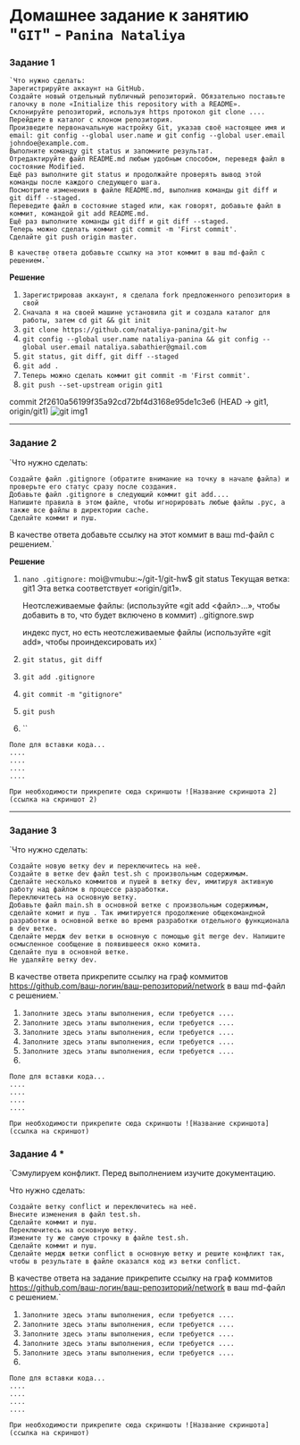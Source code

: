 # Домашнее задание к занятию "`GIT`" - `Panina Nataliya`

### Задание 1

    `Что нужно сделать:
    Зарегистрируйте аккаунт на GitHub.
    Создайте новый отдельный публичный репозиторий. Обязательно поставьте галочку в поле «Initialize this repository with a README».
    Склонируйте репозиторий, используя https протокол git clone ....
    Перейдите в каталог с клоном репозитория.
    Произведите первоначальную настройку Git, указав своё настоящее имя и email: git config --global user.name и git config --global user.email johndoe@example.com.
    Выполните команду git status и запомните результат.
    Отредактируйте файл README.md любым удобным способом, переведя файл в состояние Modified.
    Ещё раз выполните git status и продолжайте проверять вывод этой команды после каждого следующего шага.
    Посмотрите изменения в файле README.md, выполнив команды git diff и git diff --staged.
    Переведите файл в состояние staged или, как говорят, добавьте файл в коммит, командой git add README.md.
    Ещё раз выполните команды git diff и git diff --staged.
    Теперь можно сделать коммит git commit -m 'First commit'.
    Сделайте git push origin master.

    В качестве ответа добавьте ссылку на этот коммит в ваш md-файл с решением.`

**Решение**

1. `Зарегистрировав аккаунт, я сделала fork предложенного репозитория в свой`
2. `Сначала я на своей машине установила git и создала каталог для работы, затем cd git && git init`
3. `git clone https://github.com/nataliya-panina/git-hw`
4. `git config --global user.name nataliya-panina && git config --global user.email nataliya.sabathier@gmail.com`
5. `git status, git diff, git diff --staged`
6. `git add .`
7. `Теперь можно сделать коммит git commit -m 'First commit'.`
8. `git push --set-upstream origin git1`

commit 2f2610a56199f35a92cd72bf4d3168e95de1c3e6 (HEAD -> git1, origin/git1)
![git img1](https://github.com/nataliya-panina/git-hw/blob/git1/git_status1.png)


---

### Задание 2

`Что нужно сделать:

    Создайте файл .gitignore (обратите внимание на точку в начале файла) и проверьте его статус сразу после создания.
    Добавьте файл .gitignore в следующий коммит git add....
    Напишите правила в этом файле, чтобы игнорировать любые файлы .pyc, а также все файлы в директории cache.
    Сделайте коммит и пуш.

В качестве ответа добавьте ссылку на этот коммит в ваш md-файл с решением.`

**Решение**

1. `nano .gitignore:`
	moi@vmubu:~/git-1/git-hw$ git status
	Текущая ветка: git1
	Эта ветка соответствует «origin/git1».

	Неотслеживаемые файлы:
	  (используйте «git add <файл>...», чтобы добавить в то, что будет включено в коммит)
	..gitignore.swp

	индекс пуст, но есть неотслеживаемые файлы
	(используйте «git add», чтобы проиндексировать их)
`
2. `git status, git diff`
3. `git add .gitignore`
4. `git commit -m "gitignore"`
5. `git push`
6. ``

```
Поле для вставки кода...
....
....
....
....
```

`При необходимости прикрепитe сюда скриншоты
![Название скриншота 2](ссылка на скриншот 2)`


---

### Задание 3

`Что нужно сделать:

    Создайте новую ветку dev и переключитесь на неё.
    Создайте в ветке dev файл test.sh с произвольным содержимым.
    Сделайте несколько коммитов и пушей в ветку dev, имитируя активную работу над файлом в процессе разработки.
    Переключитесь на основную ветку.
    Добавьте файл main.sh в основной ветке с произвольным содержимым, сделайте комит и пуш . Так имитируется продолжение общекомандной разработки в основной ветке во время разработки отдельного функционала в dev ветке.
    Сделайте мердж dev ветки в основную с помощью git merge dev. Напишите осмысленное сообщение в появившееся окно комита.
    Сделайте пуш в основной ветке.
    Не удаляйте ветку dev.

В качестве ответа прикрепите ссылку на граф коммитов https://github.com/ваш-логин/ваш-репозиторий/network в ваш md-файл с решением.`

1. `Заполните здесь этапы выполнения, если требуется ....`
2. `Заполните здесь этапы выполнения, если требуется ....`
3. `Заполните здесь этапы выполнения, если требуется ....`
4. `Заполните здесь этапы выполнения, если требуется ....`
5. `Заполните здесь этапы выполнения, если требуется ....`
6. 

```
Поле для вставки кода...
....
....
....
....
```

`При необходимости прикрепитe сюда скриншоты
![Название скриншота](ссылка на скриншот)`

### Задание 4 *

`Сэмулируем конфликт. Перед выполнением изучите документацию.

Что нужно сделать:

    Создайте ветку conflict и переключитесь на неё.
    Внесите изменения в файл test.sh.
    Сделайте коммит и пуш.
    Переключитесь на основную ветку.
    Измените ту же самую строчку в файле test.sh.
    Сделайте коммит и пуш.
    Сделайте мердж ветки conflict в основную ветку и решите конфликт так, чтобы в результате в файле оказался код из ветки conflict.

В качестве ответа на задание прикрепите ссылку на граф коммитов https://github.com/ваш-логин/ваш-репозиторий/network в ваш md-файл
с решением.`

1. `Заполните здесь этапы выполнения, если требуется ....`
2. `Заполните здесь этапы выполнения, если требуется ....`
3. `Заполните здесь этапы выполнения, если требуется ....`
4. `Заполните здесь этапы выполнения, если требуется ....`
5. `Заполните здесь этапы выполнения, если требуется ....`
6. 

```
Поле для вставки кода...
....
....
....
....
```

`При необходимости прикрепитe сюда скриншоты
![Название скриншота](ссылка на скриншот)`

